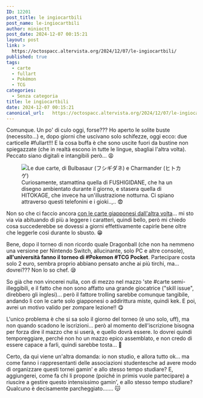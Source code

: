 ```yaml
---
ID: 12201
post_title: le ingiocartbili
post_name: le-ingiocartbili
author: minioctt
post_date: 2024-12-07 00:15:21
layout: post
link: >
  https://octospacc.altervista.org/2024/12/07/le-ingiocartbili/
published: true
tags:
  - carte
  - fullart
  - Pokémon
  - TCG
categories:
  - Senza categoria
title: le ingiocartbili
date: 2024-12-07 00:15:21
canonical_url:   https://octospacc.altervista.org/2024/12/07/le-ingiocartbili/
---
```

<!-- wp:paragraph -->
<p>Comunque. Un po' di culo oggi, forse??? Ho aperto le solite buste (necessito...) e, dopo giorni che uscivano solo schifezze, oggi ecco: due carticelle #fullart!!! E la cosa buffa è che sono uscite fuori da bustine non spiegazzate (che in realtà escono in tutte le lingue, sbagliai l'altra volta). Peccato siano digitali e intangibili però... 😩</p>
<!-- /wp:paragraph -->

<!-- wp:paragraph -->
<p></p>
<!-- /wp:paragraph -->

<!-- wp:image {"id":12202,"sizeSlug":"large","linkDestination":"none"} -->
<figure class="wp-block-image size-large"><img src="{{site.cdnurl}}/assets/uploads/2024/12/wp-17335252338235309606051703802390-960x960.jpg" alt="Le due carte, di Bulbasaur (フシギダネ) e Charmander (ヒトカゲ)" class="wp-image-12202"/><figcaption class="wp-element-caption">Curiosamente, stamattina quella di FUSHIGIDANE, che ha un disegno ambientato durante il giorno, e stasera quella di HITOKAGE, che invece ha un'illustrazione notturna. Ci spiano attraverso questi telefonini e i gioki..,.. 😨️</figcaption></figure>
<!-- /wp:image -->

<!-- wp:paragraph -->
<p></p>
<!-- /wp:paragraph -->

<!-- wp:paragraph -->
<p>Non so che ci faccio ancora <a href="/microblog-mirror/2024/11/27/pokepieganza/">con le carte giapponesi dall'altra volta</a>... mi sto via via abituando di più a leggere i caratteri, quindi bello, però mi chiedo cosa succederebbe se dovessi a giorni effettivamente capirle bene oltre che leggerle così durante lo sbusto. 😁️</p>
<!-- /wp:paragraph -->

<!-- wp:paragraph -->
<p>Bene, dopo il torneo di non ricordo quale Dragonball (che non ha nemmeno una versione per Nintendo Switch, allucinante, solo PC e altre console), <strong>all'università fanno il torneo di #Pokemon #TCG Pocket</strong>. Partecipare costa solo 2 euro, sembra proprio abbiano pensato anche ai più tirchi, ma... dovrei??? Non lo so chef. 😪️</p>
<!-- /wp:paragraph -->

<!-- wp:paragraph -->
<p>So già che non vincerei nulla, con di mezzo nel mazzo 'ste #carte semi-illeggibili, e il fatto che non sono affatto una grande giocatrice ("skill issue", direbbero gli inglesi)... però il fattore trolling sarebbe comunque tangibile, andando lì con le carte solo giapponesi o addirittura miste, quindi kek. E poi, avrei un motivo valido per zompare lezione!! 😋️</p>
<!-- /wp:paragraph -->

<!-- wp:paragraph -->
<p>L'unico problema è che si sa solo il giorno del torneo (è uno solo, uff), ma non quando scadono le iscrizioni... però al momento dell'iscrizione bisogna per forza dire il mazzo che si userà, e quello dovrà essere. Io dovrei quindi temporeggiare, perché non ho un mazzo epico assemblato, e non credo di essere capace a farli, quindi sarebbe tosta... 🥲️</p>
<!-- /wp:paragraph -->

<!-- wp:paragraph -->
<p>Certo, da qui viene un'altra domanda: io non studio, e allora tutto ok... ma come fanno i rappresentanti delle associazioni studentesche ad avere modo di organizzare questi tornei gamin' e allo stesso tempo studiare? E, aggiungerei, come fa chi li propone (poiché in primis vuole partecipare) a riuscire a gestire questo intensissimo gamin', e allo stesso tempo studiare? Qualcuno è decisamente parcheggiato....... 😽️</p>
<!-- /wp:paragraph -->